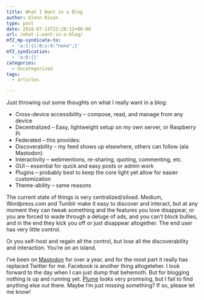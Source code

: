 ```yaml
---
title: What I Want in a Blog
author: Glenn Dixon
type: post
date: 2018-07-14T22:20:12+00:00
url: /what-i-want-in-a-blog/
mf2_mp-syndicate-to:
  - 'a:1:{i:0;s:4:"none";}'
mf2_syndication:
  - 'a:0:{}'
categories:
  - Uncategorized
tags:
  - articles

---
```

Just throwing out some thoughts on what I really want in a blog:

  * Cross-device accessibility &#8211; compose, read, and manage from any device
  * Decentralized &#8211; Easy, lightweight setup on my own server, or Raspberry Pi
  * Federated &#8211; this provides:
  * Discoverability &#8211; my feed shows up elsewhere, others can follow (ala Mastodon)
  * Interactivity &#8211; webmentions, re-sharing, quoting, commenting, etc.
  * GUI &#8211; essential for quick and easy posts or admin work
  * Plugins &#8211; probably best to keep the core light yet allow for easier customization
  * Theme-ability &#8211; same reasons

The current state of things is very centralized/siloed. Medium, Wordpress.com and Tumblr make it easy to discover and interact, but at any moment they can tweak something and the features you love disappear, or you are forced to wade through a deluge of ads, and you can&#8217;t block bullies, and in the end they kick you off or just disappear altogether. The end user has very little control.

Or you self-host and regain all the control, but lose all the discoverability and interaction. You&#8217;re on an island.

I&#8217;ve been on [Mastodon][1] for over a year, and for the most part it really has replaced Twitter for me. Facebook is another thing altogeteher. I look forward to the day when I can just dump that behemoth. But for blogging nothing is up and running yet. [Plume][2] looks very promising, but I fail to find anything else out there. Maybe I&#8217;m just missing something? If so, please let me know!

 [1]: http://joinmastodon.org
 [2]: https://github.com/Plume-org/Plume